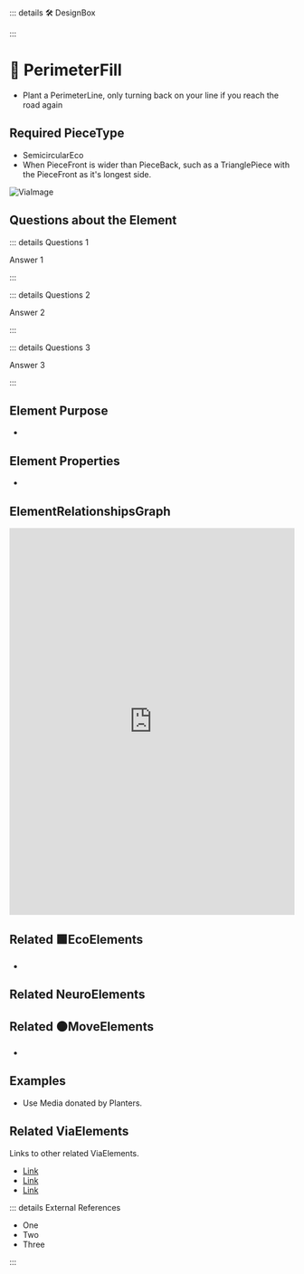 ::: details 🛠 <dev>DesignBox</dev> 



:::

# 🔺 <route>PerimeterFill</route>

- Plant a PerimeterLine, only turning back on your line if you reach the road again


## Required PieceType
- SemicircularEco
- When PieceFront is wider than PieceBack, such as a TrianglePiece with the PieceFront as it's longest side. 


![ViaImage](/Via/ViaImage.png)

## Questions about the Element

::: details Questions 1

Answer 1

:::

::: details Questions 2

Answer 2

:::

::: details Questions 3

Answer 3

:::

## Element Purpose

- 

## Element Properties

- 

## ElementRelationshipsGraph

<iframe 
    width="100%" 
    height="684" 
    frameborder="0"
    src="https://observablehq.com/embed/@d3/force-directed-graph/2?cells=chart"
></iframe>

## Related 🟩<eco>EcoElements</eco>
- 
## Related <neuro>NeuroElements</neuro>


## Related 🟠<move>MoveElements</move>
- 

## Examples

- Use Media donated by Planters. 

## Related <route>ViaElements</route>

Links to other related ViaElements. 

- [Link]()
- [Link]()
- [Link]()

::: details External References

- One
- Two
- Three

:::

